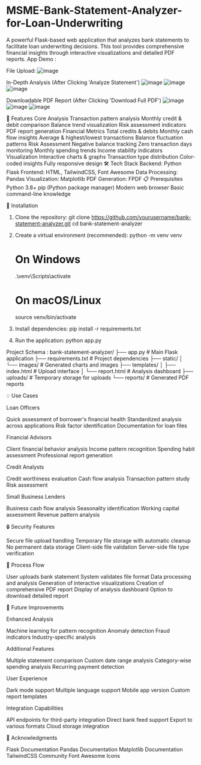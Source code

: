 # MSME-Bank-Statement-Analyzer-for-Loan-Underwriting
A powerful Flask-based web application that analyzes bank statements to facilitate loan underwriting decisions. This tool provides comprehensive financial insights through interactive visualizations and detailed PDF reports.
App Demo :

File Upload:
![image](https://github.com/user-attachments/assets/73b403d0-8bf5-47e0-ac56-1603f50392dd)

In-Depth Analysis (After Clicking 'Analyze Statement')
![image](https://github.com/user-attachments/assets/6637db38-a276-4ac6-bc58-0def12fd0acc)
![image](https://github.com/user-attachments/assets/c5a68b23-2fcd-4334-b68b-b40f613dcd59)
![image](https://github.com/user-attachments/assets/dc0577de-545d-41bf-aa36-40059830ee01)

Downloadable PDF Report (After Clicking 'Download Full PDF')
![image](https://github.com/user-attachments/assets/7556bb1d-fece-488b-a4b1-8e1aa29bcf85)
![image](https://github.com/user-attachments/assets/a0964b0f-e764-4da0-b837-f2805f064ade)
![image](https://github.com/user-attachments/assets/6fca2eb1-caf5-48a8-b411-faa7837b78e7)

🌟 Features
Core Analysis
Transaction pattern analysis
Monthly credit & debit comparison
Balance trend visualization
Risk assessment indicators
PDF report generation
Financial Metrics
Total credits & debits
Monthly cash flow insights
Average & highest/lowest transactions
Balance fluctuation patterns
Risk Assessment
Negative balance tracking
Zero transaction days monitoring
Monthly spending trends
Income stability indicators
Visualization
Interactive charts & graphs
Transaction type distribution
Color-coded insights
Fully responsive design
🛠️ Tech Stack
Backend: Python Flask
Frontend: HTML, TailwindCSS, Font Awesome
Data Processing: Pandas
Visualization: Matplotlib
PDF Generation: FPDF
📋 Prerequisites
Python 3.8+
pip (Python package manager)
Modern web browser
Basic command-line knowledge



🚀 Installation

1. Clone the repository: 
   git clone https://github.com/yourusername/bank-statement-analyzer.git
   cd bank-statement-analyzer

2. Create a virtual environment (recommended):
   python -m venv venv
   # On Windows
   .\venv\Scripts\activate
   # On macOS/Linux
   source venv/bin/activate

3. Install dependencies:
   pip install -r requirements.txt
   
4. Run the application:
   python app.py

Project Schema :
bank-statement-analyzer/
├── app.py                 # Main Flask application
├── requirements.txt       # Project dependencies
├── static/
│   └── images/           # Generated charts and images
├── templates/
│   ├── index.html        # Upload interface
│   └── report.html       # Analysis dashboard
├── uploads/              # Temporary storage for uploads
└── reports/              # Generated PDF reports

💡 Use Cases

Loan Officers

Quick assessment of borrower's financial health
Standardized analysis across applications
Risk factor identification
Documentation for loan files


Financial Advisors

Client financial behavior analysis
Income pattern recognition
Spending habit assessment
Professional report generation


Credit Analysts

Credit worthiness evaluation
Cash flow analysis
Transaction pattern study
Risk assessment


Small Business Lenders

Business cash flow analysis
Seasonality identification
Working capital assessment
Revenue pattern analysis



🔒 Security Features

Secure file upload handling
Temporary file storage with automatic cleanup
No permanent data storage
Client-side file validation
Server-side file type verification

🔄 Process Flow

User uploads bank statement
System validates file format
Data processing and analysis
Generation of interactive visualizations
Creation of comprehensive PDF report
Display of analysis dashboard
Option to download detailed report

🚀 Future Improvements

Enhanced Analysis

Machine learning for pattern recognition
Anomaly detection
Fraud indicators
Industry-specific analysis


Additional Features

Multiple statement comparison
Custom date range analysis
Category-wise spending analysis
Recurring payment detection


User Experience

Dark mode support
Multiple language support
Mobile app version
Custom report templates


Integration Capabilities

API endpoints for third-party integration
Direct bank feed support
Export to various formats
Cloud storage integration

🙏 Acknowledgments

Flask Documentation
Pandas Documentation
Matplotlib Documentation
TailwindCSS Community
Font Awesome Icons





